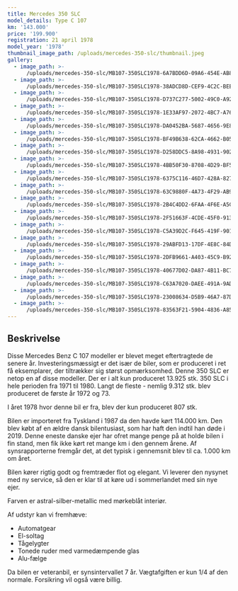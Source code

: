 ```yaml
---
title: Mercedes 350 SLC
model_details: Type C 107
km: '143.000'
price: '199.900'
registration: 21 april 1978
model_year: '1978'
thumbnail_image_path: /uploads/mercedes-350-slc/thumbnail.jpeg
gallery:
  - image_path: >-
      /uploads/mercedes-350-slc/MB107-350SLC1978-6A7BDD6D-09A6-454E-AB8D-D4FE03498074.jpeg
  - image_path: >-
      /uploads/mercedes-350-slc/MB107-350SLC1978-38ADCD8D-CEF9-4C2C-BEE2-CC4401814620.jpeg
  - image_path: >-
      /uploads/mercedes-350-slc/MB107-350SLC1978-D737C277-5002-49C0-A92C-8E68D3B87DD2.jpeg
  - image_path: >-
      /uploads/mercedes-350-slc/MB107-350SLC1978-1E33AF97-2072-4BC7-A76B-17B54D222326.jpeg
  - image_path: >-
      /uploads/mercedes-350-slc/MB107-350SLC1978-DA0452BA-5687-4656-9E80-44B7CE55A11B.jpeg
  - image_path: >-
      /uploads/mercedes-350-slc/MB107-350SLC1978-BF49B638-62CA-4662-B05F-B52D43C8EFBD.jpeg
  - image_path: >-
      /uploads/mercedes-350-slc/MB107-350SLC1978-D258DDC5-8A98-4931-9020-8734F88E4A46.jpeg
  - image_path: >-
      /uploads/mercedes-350-slc/MB107-350SLC1978-4BB50F30-8708-4D29-BF5E-51BEA6125D2F.jpeg
  - image_path: >-
      /uploads/mercedes-350-slc/MB107-350SLC1978-6375C116-46D7-428A-8275-C56E23910F3B.jpeg
  - image_path: >-
      /uploads/mercedes-350-slc/MB107-350SLC1978-63C9880F-4A73-4F29-AB97-700692B2B283.jpeg
  - image_path: >-
      /uploads/mercedes-350-slc/MB107-350SLC1978-2B4C4DD2-6FAA-4F6E-A5CE-2EC94D7A7985.jpeg
  - image_path: >-
      /uploads/mercedes-350-slc/MB107-350SLC1978-2F51663F-4CDE-45F0-913B-B69A562AEAB3.jpeg
  - image_path: >-
      /uploads/mercedes-350-slc/MB107-350SLC1978-C5A39D2C-F645-419F-9013-4FFD68A816B7.jpeg
  - image_path: >-
      /uploads/mercedes-350-slc/MB107-350SLC1978-29ABFD13-17DF-4E8C-84DB-5E43795BE270.jpeg
  - image_path: >-
      /uploads/mercedes-350-slc/MB107-350SLC1978-2DFB9661-A403-45C9-B921-1BAD5D5C127A.jpeg
  - image_path: >-
      /uploads/mercedes-350-slc/MB107-350SLC1978-40677D02-DA87-4B11-BC74-E0CF2C413F70.jpeg
  - image_path: >-
      /uploads/mercedes-350-slc/MB107-350SLC1978-C63A7020-DAEE-491A-9AD5-8F58421600EF.jpeg
  - image_path: >-
      /uploads/mercedes-350-slc/MB107-350SLC1978-23008634-D5B9-46A7-87D4-285CCE11AB72.jpeg
  - image_path: >-
      /uploads/mercedes-350-slc/MB107-350SLC1978-83563F21-5904-4836-A85B-8EE64E7DC13B.jpeg
---
```


## Beskrivelse

Disse Mercedes Benz C 107 modeller er blevet meget eftertragtede de senere &aring;r. Investeringsm&aelig;ssigt er det is&aelig;r de biler, som er produceret i ret f&aring; eksemplarer, der tiltr&aelig;kker sig st&oslash;rst opm&aelig;rksomhed. Denne 350 SLC er netop en af disse modeller. Der er i alt kun produceret 13.925 stk. 350 SLC i hele perioden fra 1971 til 1980. Langt de fleste - nemlig 9.312 stk. blev produceret de f&oslash;rste &aring;r 1972 og 73.

I &aring;ret 1978 hvor denne bil er fra, blev der kun produceret 807 stk.

Bilen er importeret fra Tyskland i 1987 da den havde k&oslash;rt 114.000 km. Den blev k&oslash;bt af en &aelig;ldre dansk bilentusiast, som har haft den indtil han d&oslash;de i 2019. Denne eneste danske ejer har ofret mange penge p&aring; at holde bilen i fin stand, men fik ikke k&oslash;rt ret mange km i den gennem &aring;rene. Af synsrapporterne fremg&aring;r det, at det typisk i gennemsnit blev til ca. 1.000 km om &aring;ret.

Bilen k&oslash;rer rigtig godt og fremtr&aelig;der flot og elegant. Vi leverer den nysynet med ny service, s&aring; den er klar til at k&oslash;re ud i sommerlandet med sin nye ejer.

Farven er astral-silber-metallic med m&oslash;rkebl&aring;t interi&oslash;r.

Af udstyr kan vi fremh&aelig;ve:

* Automatgear
* El-soltag
* T&aring;gelygter
* Tonede ruder med varmed&aelig;mpende glas
* Alu-f&aelig;lge

Da bilen er veteranbil, er synsintervallet 7 &aring;r. V&aelig;gtafgiften er kun 1/4 af den normale. Forsikring vil ogs&aring; v&aelig;re billig.